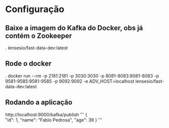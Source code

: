 # Configuração 

## Baixe a imagem do Kafka do Docker, obs já contém o Zookeeper 
. lensesio/fast-data-dev:latest

## Rode o docker 
. docker run --rm -p 2181:2181 -p 3030:3030 -p 8081-8083:8081-8083 -p 9581-9585:9581-9585 -p 9092:9092 -e ADV_HOST=localhost        lensesio/fast-data-dev:latest

## Rodando a aplicação
http://localhost:9000/kafka/publish
'''
{	
  "id": 1,
	"name": "Fabio Pedrosa",
	"age": 39
}
'''
